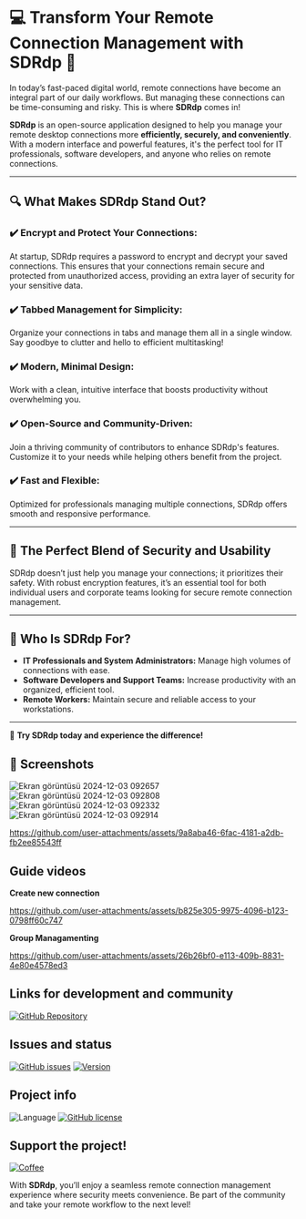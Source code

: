 # 💻 Transform Your Remote Connection Management with **SDRdp** 🚀  

In today’s fast-paced digital world, remote connections have become an integral part of our daily workflows. But managing these connections can be time-consuming and risky. This is where **SDRdp** comes in!  

**SDRdp** is an open-source application designed to help you manage your remote desktop connections more **efficiently, securely, and conveniently**. With a modern interface and powerful features, it's the perfect tool for IT professionals, software developers, and anyone who relies on remote connections.  

---

## 🔍 **What Makes SDRdp Stand Out?**  

### ✔️ **Encrypt and Protect Your Connections:**  
At startup, SDRdp requires a password to encrypt and decrypt your saved connections. This ensures that your connections remain secure and protected from unauthorized access, providing an extra layer of security for your sensitive data.  

### ✔️ **Tabbed Management for Simplicity:**  
Organize your connections in tabs and manage them all in a single window. Say goodbye to clutter and hello to efficient multitasking!  

### ✔️ **Modern, Minimal Design:**  
Work with a clean, intuitive interface that boosts productivity without overwhelming you.  

### ✔️ **Open-Source and Community-Driven:**  
Join a thriving community of contributors to enhance SDRdp's features. Customize it to your needs while helping others benefit from the project.  

### ✔️ **Fast and Flexible:**  
Optimized for professionals managing multiple connections, SDRdp offers smooth and responsive performance.  

---

## 🌟 **The Perfect Blend of Security and Usability**  
SDRdp doesn’t just help you manage your connections; it prioritizes their safety. With robust encryption features, it’s an essential tool for both individual users and corporate teams looking for secure remote connection management.  

---

## 📌 **Who Is SDRdp For?**  

- **IT Professionals and System Administrators:** Manage high volumes of connections with ease.  
- **Software Developers and Support Teams:** Increase productivity with an organized, efficient tool.  
- **Remote Workers:** Maintain secure and reliable access to your workstations.  

---
📢 **Try SDRdp today and experience the difference!**  
## 🔗 **Screenshots**
![Ekran görüntüsü 2024-12-03 092657](https://github.com/user-attachments/assets/4a539c9c-59ca-4680-98fd-21b858b8dc05)
![Ekran görüntüsü 2024-12-03 092808](https://github.com/user-attachments/assets/32356531-fa3c-46f6-8613-6cf7ece24975)
![Ekran görüntüsü 2024-12-03 092332](https://github.com/user-attachments/assets/f886d438-77ea-4e19-8088-099352d97aa5)
![Ekran görüntüsü 2024-12-03 092914](https://github.com/user-attachments/assets/6c78e332-19f8-415e-a7a7-0ec13856b3d2)


https://github.com/user-attachments/assets/9a8aba46-6fac-4181-a2db-fb2ee85543ff


 ## Guide videos
**Create new connection**

https://github.com/user-attachments/assets/b825e305-9975-4096-b123-0798ff60c747

**Group Managamenting**

https://github.com/user-attachments/assets/26b26bf0-e113-409b-8831-4e80e4578ed3


## Links for development and community
[![GitHub Repository](https://img.shields.io/badge/github-sdclowen/sdrdp-green.svg)](https://github.com/SDClowen/sdrdp)

## Issues and status
[![GitHub issues](https://img.shields.io/github/issues/sdclowen/sdrdp.svg)](https://github.com/sdclowen/sdrdp/issues)
[![Version](https://img.shields.io/badge/version-v1.x-blue.svg)](https://github.com/SDClowen/sdrdp)

## Project info
![Language](https://img.shields.io/badge/language-CSharp-blue.svg)
[![GitHub license](https://img.shields.io/badge/License-GPLv3-blue.svg)](https://github.com/SDClowen/sdrdp/blob/master/LICENSE)

## Support the project!
[![Coffee](https://img.shields.io/badge/Buy_Me_A_Coffee-FFDD00?style=for-the-badge&logo=buy-me-a-coffee&logoColor=black)](https://buymeacoffee.com/sdclowen)



With **SDRdp**, you’ll enjoy a seamless remote connection management experience where security meets convenience. Be part of the community and take your remote workflow to the next level!  
